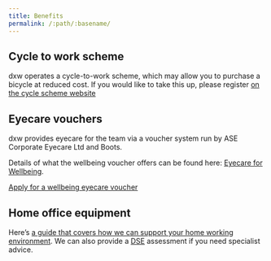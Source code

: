 ```yaml
---
title: Benefits
permalink: /:path/:basename/
---
```


## Cycle to work scheme 

dxw operates a cycle-to-work scheme, which may allow you to purchase a bicycle
at reduced cost. If you would like to take this up, please register
[on the cycle scheme website](https://www.cyclescheme.co.uk/18eb71)

## Eyecare vouchers

dxw provides eyecare for the team via a voucher system run by ASE Corporate Eyecare Ltd and Boots.

Details of what the wellbeing voucher offers can be found here: [Eyecare for Wellbeing](https://eyemed.uk/wellbeing/).

[Apply for a wellbeing eyecare voucher](https://gw.eyecareplans.co.uk/Account/Login/dxwe12q2415d3df)

## Home office equipment 

Here’s [a guide that covers how we can support your home working environment](https://docs.google.com/document/d/17Q8zOEm4cd0ZDGqkT8Bcg8G1CCK_vLlwMtOFVgJalAU/edit#heading=h.1z3dei2pr1jh). We can also provide a [DSE](https://www.hse.gov.uk/msd/dse/) assessment if you need specialist advice.